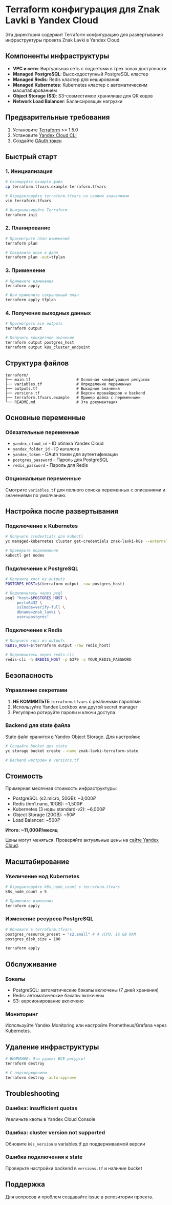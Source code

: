 # Terraform конфигурация для Znak Lavki в Yandex Cloud

Эта директория содержит Terraform конфигурацию для развертывания инфраструктуры проекта Znak Lavki в Yandex Cloud.

## Компоненты инфраструктуры

- **VPC и сети**: Виртуальная сеть с подсетями в трех зонах доступности
- **Managed PostgreSQL**: Высокодоступный PostgreSQL кластер
- **Managed Redis**: Redis кластер для кеширования
- **Managed Kubernetes**: Kubernetes кластер с автоматическим масштабированием
- **Object Storage (S3)**: S3-совместимое хранилище для QR кодов
- **Network Load Balancer**: Балансировщик нагрузки

## Предварительные требования

1. Установите [Terraform](https://www.terraform.io/downloads.html) >= 1.5.0
2. Установите [Yandex Cloud CLI](https://cloud.yandex.ru/docs/cli/quickstart)
3. Создайте [OAuth токен](https://cloud.yandex.ru/docs/iam/operations/iam-token/create)

## Быстрый старт

### 1. Инициализация

```bash
# Скопируйте example файл
cp terraform.tfvars.example terraform.tfvars

# Отредактируйте terraform.tfvars со своими значениями
vim terraform.tfvars

# Инициализируйте Terraform
terraform init
```

### 2. Планирование

```bash
# Просмотрите план изменений
terraform plan

# Сохраните план в файл
terraform plan -out=tfplan
```

### 3. Применение

```bash
# Примените изменения
terraform apply

# Или примените сохраненный план
terraform apply tfplan
```

### 4. Получение выходных данных

```bash
# Просмотреть все outputs
terraform output

# Получить конкретное значение
terraform output postgres_host
terraform output k8s_cluster_endpoint
```

## Структура файлов

```
terraform/
├── main.tf                    # Основная конфигурация ресурсов
├── variables.tf               # Определение переменных
├── outputs.tf                 # Выходные значения
├── versions.tf                # Версии провайдеров и backend
├── terraform.tfvars.example   # Пример файла с переменными
└── README.md                  # Эта документация
```

## Основные переменные

### Обязательные переменные

- `yandex_cloud_id` - ID облака Yandex Cloud
- `yandex_folder_id` - ID каталога
- `yandex_token` - OAuth токен для аутентификации
- `postgres_password` - Пароль для PostgreSQL
- `redis_password` - Пароль для Redis

### Опциональные переменные

Смотрите `variables.tf` для полного списка переменных с описаниями и значениями по умолчанию.

## Настройка после развертывания

### Подключение к Kubernetes

```bash
# Получите credentials для kubectl
yc managed-kubernetes cluster get-credentials znak-lavki-k8s --external

# Проверьте подключение
kubectl get nodes
```

### Подключение к PostgreSQL

```bash
# Получите хост из outputs
POSTGRES_HOST=$(terraform output -raw postgres_host)

# Подключитесь через psql
psql "host=$POSTGRES_HOST \
     port=6432 \
     sslmode=verify-full \
     dbname=znak_lavki \
     user=postgres"
```

### Подключение к Redis

```bash
# Получите хост из outputs
REDIS_HOST=$(terraform output -raw redis_host)

# Подключитесь через redis-cli
redis-cli -h $REDIS_HOST -p 6379 -a YOUR_REDIS_PASSWORD
```

## Безопасность

### Управление секретами

1. **НЕ КОММИТЬТЕ** `terraform.tfvars` с реальными паролями
2. Используйте Yandex Lockbox или другой secret manager
3. Регулярно ротируйте пароли и ключи доступа

### Backend для state файла

State файл хранится в Yandex Object Storage. Для настройки:

```bash
# Создайте bucket для state
yc storage bucket create --name znak-lavki-terraform-state

# Backend настроен в versions.tf
```

## Стоимость

Примерная месячная стоимость инфраструктуры:

- PostgreSQL (s2.micro, 50GB): ~3,000₽
- Redis (hm1.nano, 10GB): ~1,500₽
- Kubernetes (3 ноды standard-v2): ~6,000₽
- Object Storage (20GB): ~50₽
- Load Balancer: ~500₽

**Итого: ~11,000₽/месяц**

Цены могут меняться. Проверяйте актуальные цены на [сайте Yandex Cloud](https://cloud.yandex.ru/prices).

## Масштабирование

### Увеличение нод Kubernetes

```bash
# Отредактируйте k8s_node_count в terraform.tfvars
k8s_node_count = 5

# Примените изменения
terraform apply
```

### Изменение ресурсов PostgreSQL

```bash
# Обновите в terraform.tfvars
postgres_resource_preset = "s2.small" # 4 vCPU, 16 GB RAM
postgres_disk_size = 100

terraform apply
```

## Обслуживание

### Бэкапы

- PostgreSQL: автоматические бэкапы включены (7 дней хранения)
- Redis: автоматические бэкапы включены
- S3: версионирование включено

### Мониторинг

Используйте Yandex Monitoring или настройте Prometheus/Grafana через Kubernetes.

## Удаление инфраструктуры

```bash
# ВНИМАНИЕ: Это удалит ВСЕ ресурсы!
terraform destroy

# С подтверждением
terraform destroy -auto-approve
```

## Troubleshooting

### Ошибка: insufficient quotas

Увеличьте квоты в Yandex Cloud Console

### Ошибка: cluster version not supported

Обновите `k8s_version` в variables.tf до поддерживаемой версии

### Ошибка подключения к state

Проверьте настройки backend в `versions.tf` и наличие bucket

## Поддержка

Для вопросов и проблем создавайте issue в репозитории проекта.

